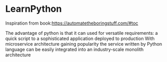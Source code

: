 # LearnPython
Inspiration from book:https://automatetheboringstuff.com/#toc

The advantage of python is that it can used for versatile requirements: a quick script to a sophisticated application deployed to production
With microservice architecture gaining popularity the service written by Python language can be easily integrated into an industry-scale monolith architecture

